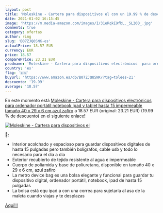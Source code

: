 ```yaml
---
layout: post
title: 'Moleskine - Cartera para dispositivos el con un 19.99 % de descuento'
date: 2021-01-02 16:15:45
image: 'https://m.media-amazon.com/images/I/31eRqkE9fbL._SL200_.jpg'
comments: true
category: ofertas
author: ring
slug: 'B07ZJQ8SNK-es'
actualPrice: 18.57 EUR
currency: EUR
price: 18.57
comparePrice: 23.21 EUR
prodname: 'Moleskine - Cartera para dispositivos electrónicos  para ordenador portátil  notebook  ipad y tablet hasta 15    impermeable  tamaño 40 x 29 x 6 cm  azul zafiro'
country: 'es'
flag: '🇪🇸'
buyurl: 'https://www.amazon.es/dp/B07ZJQ8SNK/?tag=tolees-21'
descuento: '19.99'
average: '18.57'
---
```


En este momento está [Moleskine - Cartera para dispositivos electrónicos  para ordenador portátil  notebook  ipad y tablet hasta 15    impermeable  tamaño 40 x 29 x 6 cm  azul zafiro](https://www.amazon.es/dp/B07ZJQ8SNK/?tag=tolees-21) a 18.57 EUR (original: 23.21 EUR) (19.99 %  de descuento) en el siguiente enlace!

[![Moleskine - Cartera para dispositivos el](https://m.media-amazon.com/images/I/31eRqkE9fbL._SL200_.jpg)](https://www.amazon.es/dp/B07ZJQ8SNK/?tag=tolees-21)

🔎:

- Interior acolchado y espacioso para guardar dispositivos digitales de hasta 15 pulgadas pero también bolígrafos, cable usb y todo lo necesario para el día a día
- Exterior recubierto de tejido resistente al agua e impermeable
- Cuerpo de poliamida y base de poliuretano, disponible en tamaño 40 x 29 x 6 cm, azul zafiro
- La metro device bag es una bolsa elegante y funcional para guardar tu dispositivo digital, ordenador portátil, notebook, ipad de hasta 15 pulgadas
- La bolsa está equ ipad a con una correa para sujetarla al asa de la maleta cuando viajas y te desplazas

[Aquí!!!](https://www.amazon.es/dp/B07ZJQ8SNK/?tag=tolees-21)
